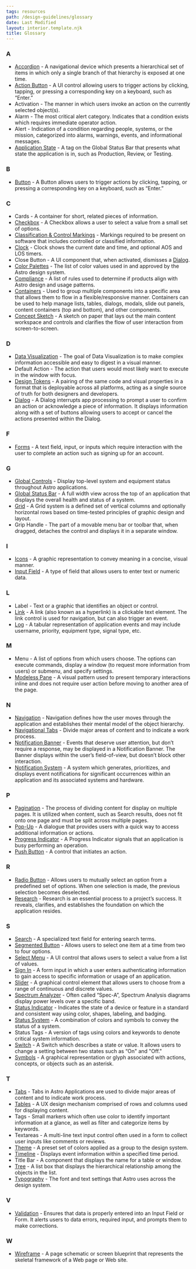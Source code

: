 ```yaml
---
tags: resources
path: /design-guidelines/glossary
date: Last Modified
layout: interior.template.njk
title: Glossary
---
```


### A

- [Accordion](/components/accordion) - A navigational device which presents a hierarchical set of items in which only a single branch of that hierarchy is exposed at one time.
- [Action Button](/components/button) - A UI control allowing users to trigger actions by clicking, tapping, or pressing a corresponding key on a keyboard, such as “Enter.”
- Activation - The manner in which users invoke an action on the currently selected object(s).
- Alarm - The most critical alert category. Indicates that a condition exists which requires immediate operator action.
- Alert - Indication of a condition regarding people, systems, or the mission, categorized into alarms, warnings, events, and informational messages.
- [Application State](/components/application-state/) - A tag on the Global Status Bar that presents what state the application is in, such as Production, Review, or Testing.

### B

- [Button](/components/button) - A Button allows users to trigger actions by clicking, tapping, or pressing a corresponding key on a keyboard, such as “Enter.”

### C

- Cards - A container for short, related pieces of information.
- [Checkbox](/components/checkbox) - A Checkbox allows a user to select a value from a small set of options.
- [Classification & Control Markings](/components/classification-markings) - Markings required to be present on software that includes controlled or classified information.
- [Clock](/components/clock) - Clock shows the current date and time, and optional AOS and LOS timers.
- Close Button - A UI component that, when activated, dismisses a [Dialog](/components/dialog).
- [Color Palettes](/design-guidelines/color) - The list of color values used in and approved by the Astro design system.
- [Compliance](/design-guidelines/compliance) - A list of rules used to determine if products align with Astro design and usage patterns.
- [Containers](/components/container) - Used to group multiple components into a specific area that allows them to flow in a flexible/responsive manner. Containers can be used to help manage lists, tables, dialogs, modals, slide out panels, content containers (top and bottom), and other components.
- [Concept Sketch](/design-process/ui-design) - A sketch on paper that lays out the main content workspace and controls and clarifies the flow of user interaction from screen-to-screen.

### D

- [Data Visualization](/patterns/data-visualization) - The goal of Data Visualization is to make complex information accessible and easy to digest in a visual manner.
- Default Action - The action that users would most likely want to execute in the window with focus.
- [Design Tokens](design-tokens/getting-started) - A pairing of the same code and visual properties in a format that is deployable across all platforms, acting as a single source of truth for both designers and developers.
- [Dialog](/components/dialog) - A Dialog interrupts app processing to prompt a user to confirm an action or acknowledge a piece of information. It displays information along with a set of buttons allowing users to accept or cancel the actions presented within the Dialog.

### F

- [Forms](patterns/forms-and-validation/) - A text field, input, or inputs which require interaction with the user to complete an action such as signing up for an account.

### G

- [Global Controls](/design-process/ui-design) - Display top-level system and equipment status throughout Astro applications.
- [Global Status Bar](/components/global-status-bar) - A full width view across the top of an application that displays the overall health and status of a system.
- [Grid](/design-guidelines/grid) - A Grid system is a defined set of vertical columns and optionally horizontal rows based on time-tested principles of graphic design and layout.
- Grip Handle - The part of a movable menu bar or toolbar that, when dragged, detaches the control and displays it in a separate window.

### I

- [Icons](/components/icons-and-symbols) - A graphic representation to convey meaning in a concise, visual manner.
- [Input Field](/components/input-field) - A type of field that allows users to enter text or numeric data.

### L

- Label - Text or a graphic that identifies an object or control.
- [Link](/components/link) - A link (also known as a hyperlink) is a clickable text element. The link control is used for navigation, but can also trigger an event.
- [Log](/components/log) - A tabular representation of application events and may include username, priority, equipment type, signal type, etc.

### M

- Menu - A list of options from which users choose. The options can execute commands, display a window (to request more information from users) or submenu, and specify settings.
- [Modeless Pane](/patterns/modeless-panes) - A visual pattern used to present temporary interactions inline and does not require user action before moving to another area of the page.

### N

- [Navigation](/patterns/navigation) - Navigation defines how the user moves through the application and establishes their mental model of the object hierarchy.
- [Navigational Tabs](/components/tabs) - Divide major areas of content and to indicate a work process.
- [Notification Banner](/components/notification-banner) - Events that deserve user attention, but don’t require a response, may be displayed in a Notification Banner. The Banner displays within the user’s field-of-view, but doesn’t block other interaction.
- [Notification System](/patterns/notifications) - A system which generates, prioritizes, and displays event notifications for significant occurrences within an application and its associated systems and hardware.

### P

- [Pagination](/components/pagination) - The process of dividing content for display on multiple pages. It is utilized when content, such as Search results, does not fit onto one page and must be split across multiple pages.
- [Pop-Up](/components/pop-up) - A dialogue that provides users with a quick way to access additional information or actions.
- [Progress Indicator](/components/progress) - A Progress Indicator signals that an application is busy performing an operation.
- [Push Button](/components/push-button) - A control that initiates an action.

### R

- [Radio Button](/components/radio-button) - Allows users to mutually select an option from a predefined set of options. When one selection is made, the previous selection becomes deselected.
- [Research](/design-process/research) - Research is an essential process to a project’s success. It reveals, clarifies, and establishes the foundation on which the application resides.

### S

- [Search](/components/search) - A specialized text field for entering search terms.
- [Segmented Button](/components/segmented-button) - Allows users to select one item at a time from two to four options.
- [Select Menu](/components/select) - A UI control that allows users to select a value from a list of values.
- [Sign In](/patterns/sign-in) - A form input in which a user enters authenticating information to gain access to specific information or usage of an application.
- [Slider](/components/slider) - A graphical control element that allows users to choose from a range of continuous and discrete values.
- [Spectrum Analyzer](/components/spectrum-analyzer) - Often called “Spec-A”, Spectrum Analysis diagrams display power levels over a specific band.
- [Status Indicator](/components/status-symbol) - Indicates the state of a device or feature in a standard and consistent way using color, shapes, labeling, and badging.
- [Status System](/patterns/status-system) - A combination of colors and symbols to convey the status of a system.
- Status Tags - A version of tags using colors and keywords to denote critical system information.
- [Switch](/components/switch) - A Switch which describes a state or value. It allows users to change a setting between two states such as “On" and "Off."
- [Symbols](/components/icons-and-symbols) - A graphical representation or glyph associated with actions, concepts, or objects such as an asterisk.

### T

- [Tabs](/components/tabs) - Tabs in Astro Applications are used to divide major areas of content and to indicate work process.
- [Tables](/patterns/table) - A UX design mechanism comprised of rows and columns used for displaying content.
- Tags - Small markers which often use color to identify important information at a glance, as well as filter and categorize items by keywords.
- Textareas - A multi-line text input control often used in a form to collect user inputs like comments or reviews.
- [Theme](/design-guidelines/theme) - A preset set of colors applied as a group to the design system.
- [Timeline](/components/timeline) - Displays event information within a specified time period.
- Title Bar - A component that displays the name for a table or window.
- [Tree](/components/tree) - A list box that displays the hierarchical relationship among the objects in the list.
- [Typography](/design-guidelines/typography) - The font and text settings that Astro uses across the design system.

### V

- [Validation](/patterns/forms-and-validation) - Ensures that data is properly entered into an Input Field or Form. It alerts users to data errors, required input, and prompts them to make corrections.

### W

- [Wireframe](/design-process/ui-design) - A page schematic or screen blueprint that represents the skeletal framework of a Web page or Web site.
